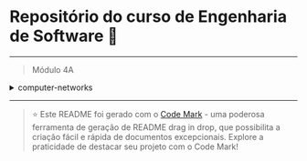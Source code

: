 
# Repositório do curso de Engenharia de Software 🚀
---

> Módulo 4A

<details>

<summary>computer-networks</summary>

| Pasta  | Conteúdo           |
| ------ | ------------------ |
| dia_01 | Introdução à Redes |

</details>

--- 


> ⭐️ Este README foi gerado com o [Code Mark](https://codemark.com.br) - uma poderosa ferramenta de geração de README drag in drop, que possibilita a criação fácil e rápida de documentos excepcionais. Explore a praticidade de destacar seu projeto com o Code Mark!